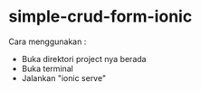# simple-crud-form-ionic

Cara menggunakan :
- Buka direktori project nya berada
- Buka terminal
- Jalankan "ionic serve"

